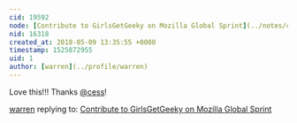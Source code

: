 ```yaml
---
cid: 19592
node: [Contribute to GirlsGetGeeky on Mozilla Global Sprint](../notes/cess/05-09-2018/contribute-to-girlsgetgeeky-on-mozilla-global-sprint)
nid: 16318
created_at: 2018-05-09 13:35:55 +0000
timestamp: 1525872955
uid: 1
author: [warren](../profile/warren)
---
```


Love this!!! Thanks [@cess](/profile/cess)!

[warren](../profile/warren) replying to: [Contribute to GirlsGetGeeky on Mozilla Global Sprint](../notes/cess/05-09-2018/contribute-to-girlsgetgeeky-on-mozilla-global-sprint)

